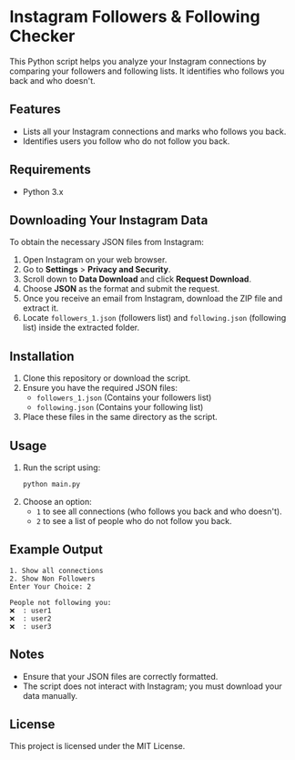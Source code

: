 # Instagram Followers & Following Checker

This Python script helps you analyze your Instagram connections by comparing your followers and following lists. It identifies who follows you back and who doesn't.

## Features
- Lists all your Instagram connections and marks who follows you back.
- Identifies users you follow who do not follow you back.

## Requirements
- Python 3.x

## Downloading Your Instagram Data
To obtain the necessary JSON files from Instagram:
1. Open Instagram on your web browser.
2. Go to **Settings** > **Privacy and Security**.
3. Scroll down to **Data Download** and click **Request Download**.
4. Choose **JSON** as the format and submit the request.
5. Once you receive an email from Instagram, download the ZIP file and extract it.
6. Locate `followers_1.json` (followers list) and `following.json` (following list) inside the extracted folder.

## Installation
1. Clone this repository or download the script.
2. Ensure you have the required JSON files:
   - `followers_1.json` (Contains your followers list)
   - `following.json` (Contains your following list)
3. Place these files in the same directory as the script.

## Usage
1. Run the script using:
   ```sh
   python main.py
   ```
2. Choose an option:
   - `1` to see all connections (who follows you back and who doesn't).
   - `2` to see a list of people who do not follow you back.

## Example Output
```
1. Show all connections
2. Show Non Followers
Enter Your Choice: 2

People not following you: 
❌  : user1
❌  : user2
❌  : user3
```

## Notes
- Ensure that your JSON files are correctly formatted.
- The script does not interact with Instagram; you must download your data manually.

## License
This project is licensed under the MIT License.

